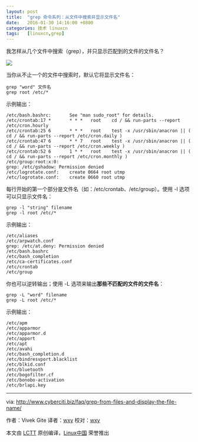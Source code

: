 ```yaml
---
layout: post
title:	"grep 命令系列：从文件中搜索并显示文件名"
date:	2016-01-30 14:16:00 +0800 
categories:	技术 linuxcn 
tags:	[linuxcn,grep]
---
```



我怎样从几个文件中搜索（grep），并只显示匹配到的文件的文件名？


![](/Asserts/Images//attachment/album/201601/30/141554p7wzr4u1lol0kd40.jpg)


当你从不止一个的文件中搜索时，默认它将显示文件名：



```
grep "word" 文件名
grep root /etc/*

```

示例输出：



```
/etc/bash.bashrc:       See "man sudo_root" for details.
/etc/crontab:17 *       * * *   root    cd / && run-parts --report /etc/cron.hourly
/etc/crontab:25 6       * * *   root    test -x /usr/sbin/anacron || ( cd / && run-parts --report /etc/cron.daily )
/etc/crontab:47 6       * * 7   root    test -x /usr/sbin/anacron || ( cd / && run-parts --report /etc/cron.weekly )
/etc/crontab:52 6       1 * *   root    test -x /usr/sbin/anacron || ( cd / && run-parts --report /etc/cron.monthly )
/etc/group:root:x:0:
grep: /etc/gshadow: Permission denied
/etc/logrotate.conf:    create 0664 root utmp
/etc/logrotate.conf:    create 0660 root utmp

```

每行开始的第一个部分是文件名（如：/etc/crontab、/etc/group）。使用 -l 选项可以只显示文件名：



```
grep -l "string" filename
grep -l root /etc/*

```

示例输出：



```
/etc/aliases
/etc/arpwatch.conf
grep: /etc/at.deny: Permission denied
/etc/bash.bashrc
/etc/bash_completion
/etc/ca-certificates.conf
/etc/crontab
/etc/group

```

你也可以逆转输出；使用 -L 选项来输出**那些不匹配的文件的文件名**：



```
grep -L "word" filename
grep -L root /etc/*

```

示例输出：



```
/etc/apm
/etc/apparmor
/etc/apparmor.d
/etc/apport
/etc/apt
/etc/avahi
/etc/bash_completion.d
/etc/bindresvport.blacklist
/etc/blkid.conf
/etc/bluetooth
/etc/bogofilter.cf
/etc/bonobo-activation
/etc/brlapi.key

```



---


via: <http://www.cyberciti.biz/faq/grep-from-files-and-display-the-file-name/>


作者：Vivek Gite 译者：[wxy](https://github.com/wxy) 校对：[wxy](https://github.com/wxy)


本文由 [LCTT](https://github.com/LCTT/TranslateProject) 原创编译，[Linux中国](https://linux.cn/) 荣誉推出

